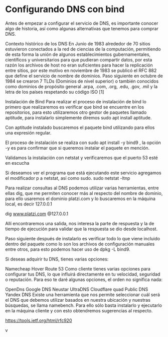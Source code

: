 # Configurando DNS con bind

Antes de empezar a configurar el servicio de DNS, es importante conocer algo de historia, así como algunas alternativas que tenemos para comprar DNS.

Contexto histórico de los DNS
En Junio de 1983 alrededor de 70 sitios estuvieron conectados a la red de ciencias de la computación, permitiendo de esta forma la unión de algunos establecimientos gubernamentales, científicos y universitarios para que pudieran compartir datos, por esta razón los archivos de host no eran suficientes para hacer la replicación entre sitios, por este motivo en noviembre de 1983 se publicó el RFC 882 que define el servicio de nombre de dominios. Paso siguiente en octubre de 1984 se crearon 7 TLDs (Dominios de nivel superior) o también conocidos como dominios de propósito general .arpa, .com, .org, .edu, .gov, .mil y la letra de los países respetando su código ISO [1]

Instalación de Bind
Para realizar el proceso de instalación de bind lo primero que realizaremos es verificar que bind se encuentre en los repositorios, para esto utilizaremos otro gestor de paquetes llamado aptitude, para instalarlo simplemente diremos sudo apt install aptitude.

Con aptitude instalado buscaremos el paquete bind utilizando para ellos una expresión regular.

El proceso de instalación se realiza con sudo apt install -y bind9 , la opción -y es para confirmar que si queremos instalar el paquete en mención.

Validamos la instalación con netstat y verificaremos que el puerto 53 esté en escucha

Si deseamos ver el programa que está ejecutando este servicio agregamos el modificador p a netstat, así como sudo. sudo netstat -ltnp

Para realizar consultas al DNS podemos utilizar varias herramientas, entre ellas dig, que me permiten conocer más al respecto del nombre de dominio, para ello usaremos el dominio platzi.com y lo buscaremos en la máquina local, es decir 127.0.0.1

dig www.platzi.com @127.0.0.1

Allí encontraremos una salida, nos interesa la parte de respuesta y la de tiempo de ejecución para validar que la respuesta se dio desde localhost.

Paso siguiente después de instalarlo es verificar todo lo que viene incluido dentro del paquete como lo son los archivos de configuración manuales entre otros, para esto podemos hacer uso de dpkg -L bind9.

Si deseas adquirir tu DNS, tienes varias opciones:

Namecheap
Hover
Route 53
Como cliente tienes varias opciones para configurar tus DNS, lo que influirá directamente en tu velocidad, seguridad o reputación. Para eso te daré algunas opciones, el orden no significa nada:

OpenDns
Google DNS
Neustar UltraDNS
Cloudflare
quad
Public DNS
Yandex DNS
Existe una herramienta que nos permite seleccionar cuál será el DNS que debemos utilizar basados en nuestra ubicación y nuestras búsquedas, se llama namebench. Para ello sólo basta instalarlo y ejecutarlo en la máquina cliente y con esto obtendremos sugerencias al respecto.

https://tools.ietf.org/html/rfc920


v